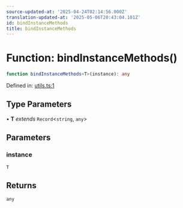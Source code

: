 ```yaml
---
source-updated-at: '2025-04-24T02:14:56.000Z'
translation-updated-at: '2025-05-06T20:43:04.101Z'
id: bindInstanceMethods
title: bindInstanceMethods
---
```


<!-- DO NOT EDIT: this page is autogenerated from the type comments -->

# Function: bindInstanceMethods()

```ts
function bindInstanceMethods<T>(instance): any
```

Defined in: [utils.ts:1](https://github.com/TanStack/pacer/blob/main/packages/pacer/src/utils.ts#L1)

## Type Parameters

• **T** *extends* `Record`\<`string`, `any`\>

## Parameters

### instance

`T`

## Returns

`any`
